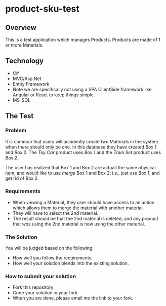 # product-sku-test

## Overview
This is a test application which manages Products. Products are made of 1 or more Materials.

## Technology
- C#
- MVC/Asp.Net
- Entity Framework
- Note we are specifically not using a SPA ClientSide framework like Angular or React to keep things simple.
- MS-SQL

## The Test
### Problem
It is common that users will accidently create two Materials in the system when there should only be one. In this database they have created _Box 1_ and _Box 2_. The _Toy Car_ product uses _Box 1_ and the _Train Set_ product uses _Box 2_.

The user has realized that Box 1 and Box 2 are actuall the same physical item, and would like to use *merge* Box 1 and Box 2: i.e., just use Box 1, and get rid of Box 2.

### Requirements
- When viewing a Material, they user should have access to an action which allows them to merge the material with another material.
- They will have to select the 2nd material.
- The result should be that the 2nd material is deleted, and any product that _was_ using the 2nd material is now using the other material.

### The Solution
You will be judged based on the following:
- How well you follow the requirements.
- How well your solution blends into the existing solution.

### How to submit your solution
- Fork this repository
- Code your solution in your fork
- When you are done, please email me the link to your fork.
